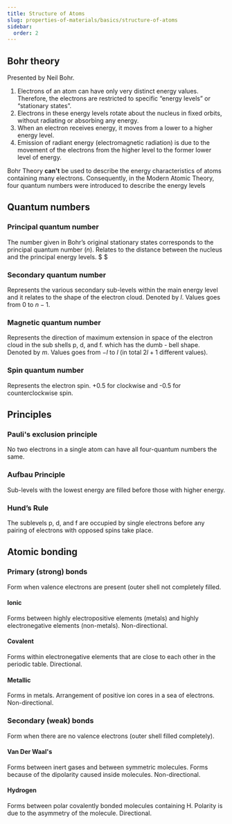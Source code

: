 ```yaml
---
title: Structure of Atoms
slug: properties-of-materials/basics/structure-of-atoms
sidebar:
  order: 2
---
```


## Bohr theory

Presented by Neil Bohr.

1. Electrons of an atom can have only very distinct energy values. Therefore,
   the electrons are restricted to specific “energy levels” or “stationary
   states”.
2. Electrons in these energy levels rotate about the nucleus in fixed orbits,
   without radiating or absorbing any energy.
3. When an electron receives energy, it moves from a lower to a higher energy
   level.
4. Emission of radiant energy (electromagnetic radiation) is due to the movement
   of the electrons from the higher level to the former lower level of energy.

Bohr Theory **can't** be used to describe the energy characteristics of atoms
containing many electrons. Consequently, in the Modern Atomic Theory, four
quantum numbers were introduced to describe the energy levels

## Quantum numbers

### Principal quantum number

The number given in Bohr’s original stationary states corresponds to the
principal quantum number ($n$). Relates to the distance between the nucleus and
the principal energy levels. $ $

### Secondary quantum number

Represents the various secondary sub-levels within the main energy level and it
relates to the shape of the electron cloud. Denoted by $l$. Values goes from $0$
to $n-1$.

### Magnetic quantum number

Represents the direction of maximum extension in space of the electron cloud in
the sub shells p, d, and f. which has the dumb - bell shape. Denoted by $m$.
Values goes from $-l$ to $l$ (in total $2l + 1$ different values).

### Spin quantum number

Represents the electron spin. +0.5 for clockwise and -0.5 for counterclockwise
spin.

## Principles

### Pauli's exclusion principle

No two electrons in a single atom can have all four-quantum numbers the same.

### Aufbau Principle

Sub-levels with the lowest energy are filled before those with higher energy.

### Hund’s Rule

The sublevels p, d, and f are occupied by single electrons before any pairing of
electrons with opposed spins take place.

## Atomic bonding

### Primary (strong) bonds

Form when valence electrons are present (outer shell not completely filled.

#### Ionic

Forms between highly electropositive elements (metals) and highly
electronegative elements (non-metals). Non-directional.

#### Covalent

Forms within electronegative elements that are close to each other in the
periodic table. Directional.

#### Metallic

Forms in metals. Arrangement of positive ion cores in a sea of electrons.
Non-directional.

### Secondary (weak) bonds

Form when there are no valence electrons (outer shell filled completely).

#### Van Der Waal's

Forms between inert gases and between symmetric molecules. Forms because of the
dipolarity caused inside molecules. Non-directional.

#### Hydrogen

Forms between polar covalently bonded molecules containing H. Polarity is due to
the asymmetry of the molecule. Directional.
